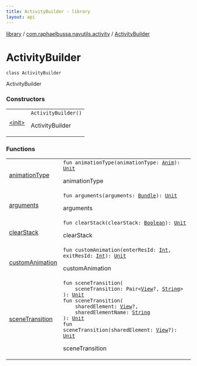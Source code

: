 ```yaml
---
title: ActivityBuilder - library
layout: api
---
```


<div class='api-docs-breadcrumbs'><a href="../../index.html">library</a> / <a href="../index.html">com.raphaelbussa.navutils.activity</a> / <a href="./index.html">ActivityBuilder</a></div>

# ActivityBuilder

<div class="signature"><code><span class="keyword">class </span><span class="identifier">ActivityBuilder</span></code></div>

ActivityBuilder

### Constructors

<table class="api-docs-table">
<tbody>
<tr>
<td markdown="1">

<a href="-init-.html">&lt;init&gt;</a>


</td>
<td markdown="1">
<div class="signature"><code><span class="identifier">ActivityBuilder</span><span class="symbol">(</span><span class="symbol">)</span></code></div>

ActivityBuilder


</td>
</tr>
</tbody>
</table>

### Functions

<table class="api-docs-table">
<tbody>
<tr>
<td markdown="1">

<a href="animation-type.html">animationType</a>


</td>
<td markdown="1">
<div class="signature"><code><span class="keyword">fun </span><span class="identifier">animationType</span><span class="symbol">(</span><span class="parameterName" id="com.raphaelbussa.navutils.activity.ActivityBuilder$animationType(com.raphaelbussa.navutils.NavUtils.Anim)/animationType">animationType</span><span class="symbol">:</span>&nbsp;<a href="../../com.raphaelbussa.navutils/-nav-utils/-anim/index.html"><span class="identifier">Anim</span></a><span class="symbol">)</span><span class="symbol">: </span><a href="https://kotlinlang.org/api/latest/jvm/stdlib/kotlin/-unit/index.html"><span class="identifier">Unit</span></a></code></div>

animationType


</td>
</tr>
<tr>
<td markdown="1">

<a href="arguments.html">arguments</a>


</td>
<td markdown="1">
<div class="signature"><code><span class="keyword">fun </span><span class="identifier">arguments</span><span class="symbol">(</span><span class="parameterName" id="com.raphaelbussa.navutils.activity.ActivityBuilder$arguments(android.os.Bundle)/arguments">arguments</span><span class="symbol">:</span>&nbsp;<a href="https://developer.android.com/reference/android/os/Bundle.html"><span class="identifier">Bundle</span></a><span class="symbol">)</span><span class="symbol">: </span><a href="https://kotlinlang.org/api/latest/jvm/stdlib/kotlin/-unit/index.html"><span class="identifier">Unit</span></a></code></div>

arguments


</td>
</tr>
<tr>
<td markdown="1">

<a href="clear-stack.html">clearStack</a>


</td>
<td markdown="1">
<div class="signature"><code><span class="keyword">fun </span><span class="identifier">clearStack</span><span class="symbol">(</span><span class="parameterName" id="com.raphaelbussa.navutils.activity.ActivityBuilder$clearStack(kotlin.Boolean)/clearStack">clearStack</span><span class="symbol">:</span>&nbsp;<a href="https://kotlinlang.org/api/latest/jvm/stdlib/kotlin/-boolean/index.html"><span class="identifier">Boolean</span></a><span class="symbol">)</span><span class="symbol">: </span><a href="https://kotlinlang.org/api/latest/jvm/stdlib/kotlin/-unit/index.html"><span class="identifier">Unit</span></a></code></div>

clearStack


</td>
</tr>
<tr>
<td markdown="1">

<a href="custom-animation.html">customAnimation</a>


</td>
<td markdown="1">
<div class="signature"><code><span class="keyword">fun </span><span class="identifier">customAnimation</span><span class="symbol">(</span><span class="parameterName" id="com.raphaelbussa.navutils.activity.ActivityBuilder$customAnimation(kotlin.Int, kotlin.Int)/enterResId">enterResId</span><span class="symbol">:</span>&nbsp;<a href="https://kotlinlang.org/api/latest/jvm/stdlib/kotlin/-int/index.html"><span class="identifier">Int</span></a><span class="symbol">, </span><span class="parameterName" id="com.raphaelbussa.navutils.activity.ActivityBuilder$customAnimation(kotlin.Int, kotlin.Int)/exitResId">exitResId</span><span class="symbol">:</span>&nbsp;<a href="https://kotlinlang.org/api/latest/jvm/stdlib/kotlin/-int/index.html"><span class="identifier">Int</span></a><span class="symbol">)</span><span class="symbol">: </span><a href="https://kotlinlang.org/api/latest/jvm/stdlib/kotlin/-unit/index.html"><span class="identifier">Unit</span></a></code></div>

customAnimation


</td>
</tr>
<tr>
<td markdown="1">

<a href="scene-transition.html">sceneTransition</a>


</td>
<td markdown="1">
<div class="signature"><code><span class="keyword">fun </span><span class="identifier">sceneTransition</span><span class="symbol">(</span><br/>&nbsp;&nbsp;&nbsp;&nbsp;<span class="parameterName" id="com.raphaelbussa.navutils.activity.ActivityBuilder$sceneTransition(androidx.core.util.Pair((android.view.View, kotlin.String)))/sceneTransition">sceneTransition</span><span class="symbol">:</span>&nbsp;<span class="identifier">Pair</span><span class="symbol">&lt;</span><a href="https://developer.android.com/reference/android/view/View.html"><span class="identifier">View</span></a><span class="symbol">?</span><span class="symbol">,</span>&nbsp;<a href="https://kotlinlang.org/api/latest/jvm/stdlib/kotlin/-string/index.html"><span class="identifier">String</span></a><span class="symbol">&gt;</span><br/><span class="symbol">)</span><span class="symbol">: </span><a href="https://kotlinlang.org/api/latest/jvm/stdlib/kotlin/-unit/index.html"><span class="identifier">Unit</span></a></code></div>

<div class="signature"><code><span class="keyword">fun </span><span class="identifier">sceneTransition</span><span class="symbol">(</span><br/>&nbsp;&nbsp;&nbsp;&nbsp;<span class="parameterName" id="com.raphaelbussa.navutils.activity.ActivityBuilder$sceneTransition(android.view.View, kotlin.String)/sharedElement">sharedElement</span><span class="symbol">:</span>&nbsp;<a href="https://developer.android.com/reference/android/view/View.html"><span class="identifier">View</span></a><span class="symbol">?</span><span class="symbol">, </span><br/>&nbsp;&nbsp;&nbsp;&nbsp;<span class="parameterName" id="com.raphaelbussa.navutils.activity.ActivityBuilder$sceneTransition(android.view.View, kotlin.String)/sharedElementName">sharedElementName</span><span class="symbol">:</span>&nbsp;<a href="https://kotlinlang.org/api/latest/jvm/stdlib/kotlin/-string/index.html"><span class="identifier">String</span></a><br/><span class="symbol">)</span><span class="symbol">: </span><a href="https://kotlinlang.org/api/latest/jvm/stdlib/kotlin/-unit/index.html"><span class="identifier">Unit</span></a></code></div>

<div class="signature"><code><span class="keyword">fun </span><span class="identifier">sceneTransition</span><span class="symbol">(</span><span class="parameterName" id="com.raphaelbussa.navutils.activity.ActivityBuilder$sceneTransition(android.view.View)/sharedElement">sharedElement</span><span class="symbol">:</span>&nbsp;<a href="https://developer.android.com/reference/android/view/View.html"><span class="identifier">View</span></a><span class="symbol">?</span><span class="symbol">)</span><span class="symbol">: </span><a href="https://kotlinlang.org/api/latest/jvm/stdlib/kotlin/-unit/index.html"><span class="identifier">Unit</span></a></code></div>

sceneTransition


</td>
</tr>
</tbody>
</table>
